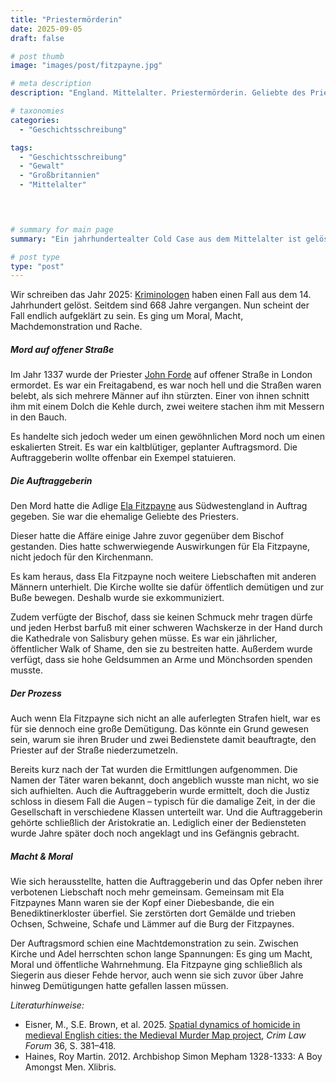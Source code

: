 ```yaml
---
title: "Priestermörderin"
date: 2025-09-05
draft: false

# post thumb
image: "images/post/fitzpayne.jpg"

# meta description
description: "England. Mittelalter. Priestermörderin. Geliebte des Priesters. Ela Fitzpayne. Machtdemonstration Frau. Machtkampf Kirche und Adelige Mittelalter England. John Forde. Kirche Sex Erpressung Rache Macht. Demütigung Frau Kirche. Macht und Moral."

# taxonomies
categories:
  - "Geschichtsschreibung"

tags:
  - "Geschichtsschreibung"
  - "Gewalt"
  - "Großbritannien"
  - "Mittelalter"



  
# summary for main page
summary: "Ein jahrhundertealter Cold Case aus dem Mittelalter ist gelöst: über Ela Fitzpayne, die ihren Ex, einen Priester, als Machtdemonstration auf offener Straße ermorden ließ."

# post type
type: "post"
---
```


Wir schreiben das Jahr 2025: [Kriminologen](https://www.cam.ac.uk/stories/medieval-murder-maps-noblewoman-priest
) haben einen Fall aus dem 14. Jahrhundert gelöst. Seitdem sind 668 Jahre vergangen. Nun scheint der Fall endlich aufgeklärt zu sein. Es ging um Moral, Macht, Machdemonstration und Rache.

##### Mord auf offener Straße

Im Jahr 1337 wurde der Priester [John Forde](https://www.wissenschaft.de/geschichte-archaeologie/rachsuechtige-adelige-liess-priester-geliebten-ermorden/) auf offener Straße in London ermordet. Es war ein Freitagabend, es war noch hell und die Straßen waren belebt, als sich mehrere Männer auf ihn stürzten. Einer von ihnen schnitt ihm mit einem Dolch die Kehle durch, zwei weitere stachen ihm mit Messern in den Bauch.

Es handelte sich jedoch weder um einen gewöhnlichen Mord noch um einen eskalierten Streit. Es war ein kaltblütiger, geplanter Auftragsmord. Die Auftraggeberin wollte offenbar ein Exempel statuieren.

##### Die Auftraggeberin

Den Mord hatte die Adlige [Ela Fitzpayne](https://www.nationalgeographic.it/la-vera-storia-di-ela-fitzpayne-la-cersei-lannister-della-londra-medievale) aus Südwestengland in Auftrag gegeben. Sie war die ehemalige Geliebte des Priesters. 

Dieser hatte die Affäre einige Jahre zuvor gegenüber dem Bischof gestanden. Dies hatte schwerwiegende Auswirkungen für Ela Fitzpayne, nicht jedoch für den Kirchenmann.

Es kam heraus, dass Ela Fitzpayne noch weitere Liebschaften mit anderen Männern unterhielt. Die Kirche wollte sie dafür öffentlich demütigen und zur Buße bewegen. Deshalb wurde sie exkommuniziert. 

Zudem verfügte der Bischof, dass sie keinen Schmuck mehr tragen dürfe und jeden Herbst barfuß mit einer schweren Wachskerze in der Hand durch die Kathedrale von Salisbury gehen müsse. Es war ein jährlicher, öffentlicher Walk of Shame, den sie zu bestreiten hatte. Außerdem wurde verfügt, dass sie hohe Geldsummen an Arme und Mönchsorden spenden musste.

##### Der Prozess 

Auch wenn Ela Fitzpayne sich nicht an alle auferlegten Strafen hielt, war es für sie dennoch eine große Demütigung. Das könnte ein Grund gewesen sein, warum sie ihren Bruder und zwei Bedienstete damit beauftragte, den Priester auf der Straße niederzumetzeln.

Bereits kurz nach der Tat wurden die Ermittlungen aufgenommen. Die Namen der Täter waren bekannt, doch angeblich wusste man nicht, wo sie sich aufhielten. Auch die Auftraggeberin wurde ermittelt, doch die Justiz schloss in diesem Fall die Augen – typisch für die damalige Zeit, in der die Gesellschaft in verschiedene Klassen unterteilt war. Und die Auftraggeberin gehörte schließlich der Aristokratie an. Lediglich einer der Bediensteten wurde Jahre später doch noch angeklagt und ins Gefängnis gebracht.

##### Macht & Moral

Wie sich herausstellte, hatten die Auftraggeberin und das Opfer neben ihrer verbotenen Liebschaft noch mehr gemeinsam. Gemeinsam mit Ela Fitzpaynes Mann waren sie der Kopf einer Diebesbande, die ein Benediktinerkloster überfiel. Sie zerstörten dort Gemälde und trieben Ochsen, Schweine, Schafe und Lämmer auf die Burg der Fitzpaynes.

Der Auftragsmord schien eine Machtdemonstration zu sein. Zwischen Kirche und Adel herrschten schon lange Spannungen: Es ging um Macht, Moral und öffentliche Wahrnehmung. Ela Fitzpayne ging schließlich als Siegerin aus dieser Fehde hervor, auch wenn sie sich zuvor über Jahre hinweg Demütigungen hatte gefallen lassen müssen.







*Literaturhinweise:*
- Eisner, M., S.E. Brown, et al. 2025. [Spatial dynamics of homicide in medieval English cities: the Medieval Murder Map project](https://doi.org/10.1007/s10609-025-09512-7), *Crim Law Forum* 36, S. 381–418. 
- Haines, Roy Martin. 2012. Archbishop Simon Mepham 1328-1333: A Boy Amongst Men. Xlibris.
